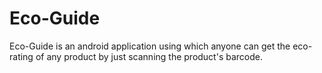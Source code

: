 # Eco-Guide
Eco-Guide is an android application using which anyone can get the eco-rating of any product by just scanning the product's barcode.
